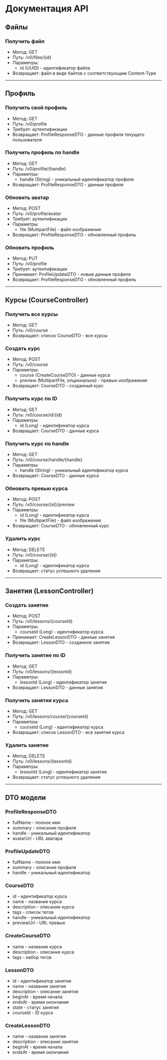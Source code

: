 # Документация API

## Файлы

### Получить файл
- Метод: GET
- Путь: /v0/files/{id}
- Параметры:
  - id (UUID) - идентификатор файла
- Возвращает: файл в виде байтов с соответствующим Content-Type

---

## Профиль

### Получить свой профиль
- Метод: GET  
- Путь: /v0/profile
- Требует: аутентификации
- Возвращает: ProfileResponseDTO - данные профиля текущего пользователя

### Получить профиль по handle
- Метод: GET
- Путь: /v0/profile/{handle}
- Параметры:
  - handle (String) - уникальный идентификатор профиля
- Возвращает: ProfileResponseDTO - данные профиля

### Обновить аватар
- Метод: POST
- Путь: /v0/profile/avatar
- Требует: аутентификации
- Параметры:
  - file (MultipartFile) - файл изображения
- Возвращает: ProfileResponseDTO - обновленный профиль

### Обновить профиль
- Метод: PUT
- Путь: /v0/profile
- Требует: аутентификации
- Принимает: ProfileUpdateDTO - новые данные профиля
- Возвращает: ProfileResponseDTO - обновленный профиль

---

## Курсы (CourseController)

### Получить все курсы
- Метод: GET
- Путь: /v0/course
- Возвращает: список CourseDTO - все курсы

### Создать курс
- Метод: POST
- Путь: /v0/course
- Параметры:
  - course (CreateCourseDTO) - данные курса
  - preview (MultipartFile, опционально) - превью изображение
- Возвращает: CourseDTO - созданный курс

### Получить курс по ID
- Метод: GET
- Путь: /v0/course/id/{id}
- Параметры:
  - id (Long) - идентификатор курса
- Возвращает: CourseDTO - данные курса

### Получить курс по handle
- Метод: GET
- Путь: /v0/course/handle/{handle}
- Параметры:
  - handle (String) - уникальный идентификатор курса
- Возвращает: CourseDTO - данные курса

### Обновить превью курса
- Метод: POST
- Путь: /v0/course/{id}/preview
- Параметры:
  - id (Long) - идентификатор курса
  - file (MultipartFile) - файл изображения
- Возвращает: CourseDTO - обновленный курс

### Удалить курс
- Метод: DELETE
- Путь: /v0/course/{id}
- Параметры:
  - id (Long) - идентификатор курса
- Возвращает: статус успешного удаления

---

## Занятия (LessonController)

### Создать занятие
- Метод: POST
- Путь: /v0/lessons/{courseId}
- Параметры:
  - courseId (Long) - идентификатор курса
- Принимает: CreateLessonDTO - данные занятия
- Возвращает: LessonDTO - созданное занятие

### Получить занятие по ID
- Метод: GET
- Путь: /v0/lessons/{lessonId}
- Параметры:
  - lessonId (Long) - идентификатор занятия
- Возвращает: LessonDTO - данные занятия

### Получить занятия курса
- Метод: GET
- Путь: /v0/lessons/course/{courseId}
- Параметры:
  - courseId (Long) - идентификатор курса
- Возвращает: список LessonDTO - все занятия курса

### Удалить занятие
- Метод: DELETE
- Путь: /v0/lessons/{lessonId}
- Параметры:
  - lessonId (Long) - идентификатор занятия
- Возвращает: статус успешного удаления

---

## DTO модели

### ProfileResponseDTO
- fullName - полное имя
- summary - описание профиля
- handle - уникальный идентификатор
- avatarUrl - URL аватара

### ProfileUpdateDTO
- fullName - полное имя
- summary - описание профиля
- handle - уникальный идентификатор

### CourseDTO
- id - идентификатор курса
- name - название курса
- description - описание курса
- tags - список тегов
- handle - уникальный идентификатор
- previewUrl - URL превью

### CreateCourseDTO
- name - название курса
- description - описание курса
- tags - набор тегов

### LessonDTO
- id - идентификатор занятия
- name - название занятия
- description - описание занятия
- beginAt - время начала
- endsAt - время окончания
- state - статус занятия
- courseId - ID курса

### CreateLessonDTO
- name - название занятия
- description - описание занятия
- beginAt - время начала
- endsAt - время окончания
